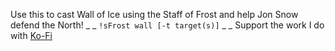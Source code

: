 Use this to cast Wall of Ice using the Staff of Frost and help Jon Snow defend the North!
_ _
`!sFrost wall [-t target(s)]`
_ _
Support the work I do with [Ko-Fi](https://ko-fi.com/thereverendb)
